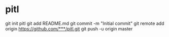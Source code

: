 # pitl
git init pitl
git add README.md
git commit -m "Initial commit"
git remote add origin https://github.com/***/pitl.git 
git push -u origin master
